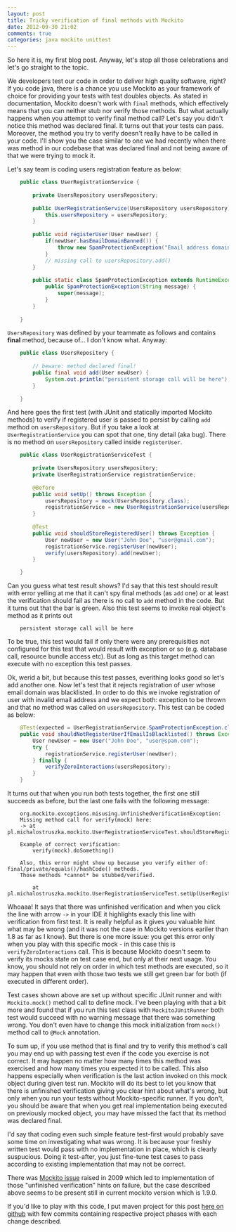 ```yaml
---
layout: post
title: Tricky verification of final methods with Mockito
date: 2012-09-30 21:02
comments: true
categories: java mockito unittest
---
```


So here it is, my first blog post. Anyway, let's stop all those celebrations and let's go straight to the topic.

We developers test our code in order to deliver high quality software, right? If you code java, there is a chance you use Mockito as your framework of choice for providing your tests with test doubles objects. As stated in documentation, Mockito doesn't work with `final` methods, which effectively means that you can neither stub nor verify those methods. 
But what actually happens when you attempt to verify final method call? Let's say you didn't notice this method was declared final.  It turns out that your tests can pass. Moreover, the method you try to verify doesn't really have to be called in your code. I'll show you the case similar to one we had recently when there was method in our codebase that was declared final and not being aware of that we were trying to mock it.

Let's say team is coding users registration feature as below:

``` java UserRegistrationService.java
    public class UserRegistrationService {
    
        private UsersRepository usersRepository;
    
        public UserRegistrationService(UsersRepository usersRepository) {
            this.usersRepository = usersRepository;
        }
    
        public void registerUser(User newUser) {
            if(newUser.hasEmailDomainBanned()) {
                throw new SpamProtectionException("Email address domain is blacklisted");
            }
            // missing call to usersRepository.add()
        }
    
        public static class SpamProtectionException extends RuntimeException{    
            public SpamProtectionException(String message) {
                super(message);
            }
        }
        
    }
```

`UsersRepository` was defined by your teammate as follows and contains **final** method, because of... I don't know what. Anyway:

``` java UsersRepository.java
    public class UsersRepository {
    
        // beware: method declared final!
        public final void add(User newUser) {
            System.out.println("persistent storage call will be here");
        }
    
    }
```    

And here goes the first test (with JUnit and statically imported Mockito methods) to verify if registered user is passed to persist by calling `add` method on `usersRepository`. But if you take a look at `UserRegistrationService` you can spot that one, tiny detail (aka bug). There is no method on `usersRepository` called inside `registerUser`.

``` java UserRegistrationServiceTest.java (first test)
    public class UserRegistrationServiceTest {
    
        private UsersRepository usersRepository;
        private UserRegistrationService registrationService;
    
        @Before
        public void setUp() throws Exception {
            usersRepository = mock(UsersRepository.class);
            registrationService = new UserRegistrationService(usersRepository);
        }
    
        @Test
        public void shouldStoreRegisteredUser() throws Exception {
            User newUser = new User("John Doe", "user@gmail.com");
            registrationService.registerUser(newUser);
            verify(usersRepository).add(newUser);
        }

    }
```

Can you guess what test result shows? I'd say that this test should result with error yelling at me that it can't spy final methods (as `add` one) or at least the verification should fail as there is no call to `add` method in the code. But it turns out that the bar is green. Also this test seems to invoke real object's method as it prints out 
``` text
    persistent storage call will be here
```

To be true, this test would fail if only there were any prerequisities not configured for this test that would result with exception or so (e.g. database call, resource bundle access etc). But as long as this target method can execute with no exception this test passes.

Ok, werid a bit, but because this test passes, everithing looks good so let's add another one. Now let's test that it rejects registration of user whose email domain was blacklisted. In order to do this we invoke registration of user with invalid email address and we expect both: exception to be thrown and that no method was called on `usersRepository`. This test can be coded as below:

``` java UserRegistrationServiceTest.java (second test)
    @Test(expected = UserRegistrationService.SpamProtectionException.class)
    public void shouldNotRegisterUserIfEmailIsBlacklisted() throws Exception {
        User newUser = new User("John Doe", "user@spam.com");
        try {
            registrationService.registerUser(newUser);
        } finally {
            verifyZeroInteractions(usersRepository);
        }
    }
```

It turns out that when you run both tests together, the first one still succeeds as before, but the last one fails with the following message:

``` text
    org.mockito.exceptions.misusing.UnfinishedVerificationException: 
    Missing method call for verify(mock) here:
    -> at pl.michalostruszka.mockito.UserRegistrationServiceTest.shouldStoreRegisteredUser(UserRegistrationServiceTest.java:31)
    
    Example of correct verification:
        verify(mock).doSomething()
    
    Also, this error might show up because you verify either of: final/private/equals()/hashCode() methods.
    Those methods *cannot* be stubbed/verified.
    
        at pl.michalostruszka.mockito.UserRegistrationServiceTest.setUp(UserRegistrationServiceTest.java:23)
```
Whoaaa! It says that there was unfinished verification and when you click the line with arrow `->` in your IDE it highlights exacly this line with verification from first test. It is really helpful as it gives you valuable hint what may be wrong (and it was not the case in Mockito versions eariler than 1.8 as far as I know). But there is one more issue: you get this error only when you play with this specific mock - in this case this is `verifyZeroInteractions` call. This is because Mockito doesn't seem to verify its mocks state on test case end, but only at their next usage. You know, you should not rely on order in which test methods are executed, so it may happen that even with those two tests we still get green bar for both (if executed in different order). 

Test cases shown above are set up without specific JUnit runner and with `Mockito.mock()` method call to define mock.
I've been playing with that a bit more and found that if you run this test class with `MockitoJUnitRunner` both test would succeed with no warning message that there was something wrong. You don't even have to change this mock initialization from `mock()` method call to `@Mock` annotation. 

To sum up, if you use method that is final and try to verify this method's call you may end up with passing test even if the code you exercise is not correct. It may happen no matter how many times this method was exercised and how many times you expected it to be called. This also happens especially when verification is the last action invoked on this mock object during given test run. Mockito will do its best to let you know that there is unfinished verification giving you clear hint about what's wrong, but only when you run your tests without Mockito-specific runner. If you don't, you should be aware that when you get real implementation being executed on previously mocked object, you may have missed the fact that its method was declared final.

I'd say that coding even such simple feature test-first would probably save some time on investigating what was wrong. It is because your freshly written test would pass with no implementation in place, which is clearly suspucious. Doing it test-after, you just fine-tune test cases to pass according to existing implementation that may not be correct.

There was [Mockito issue](http://code.google.com/p/mockito/issues/detail?id=54&can=1&q=final%20method) raised in 2009 which led to implementation of those "unfinished verification" hints on failure, but the case described above seems to be present still in current mockito version which is 1.9.0. 


If you'd like to play with this code, I put maven project for this post [here on github](https://github.com/mostr/mockito-tricky-verification) with few commits containing respective project phases with each change described.